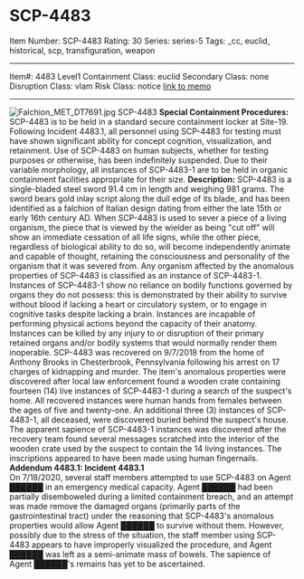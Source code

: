 # SCP-4483
Item Number: SCP-4483
Rating: 30
Series: series-5
Tags: _cc, euclid, historical, scp, transfiguration, weapon

---

Item#: 4483
Level1
Containment Class:
euclid
Secondary Class:
none
Disruption Class:
vlam
Risk Class:
notice
[link to memo](/classification-committee-memo)  

* * *
![Falchion_MET_DT7691.jpg](https://scp-wiki.wdfiles.com/local--files/scp-4483/Falchion_MET_DT7691.jpg)
SCP-4483
**Special Containment Procedures:** SCP-4483 is to be held in a standard secure containment locker at Site-19. Following Incident 4483.1, all personnel using SCP-4483 for testing must have shown significant ability for concept cognition, visualization, and retainment. Use of SCP-4483 on human subjects, whether for testing purposes or otherwise, has been indefinitely suspended.
Due to their variable morphology, all instances of SCP-4483-1 are to be held in organic containment facilities appropriate for their size.
**Description:** SCP-4483 is a single-bladed steel sword 91.4 cm in length and weighing 981 grams. The sword bears gold inlay script along the dull edge of its blade, and has been identified as a falchion of Italian design dating from either the late 15th or early 16th century AD.
When SCP-4483 is used to sever a piece of a living organism, the piece that is viewed by the wielder as being "cut off" will show an immediate cessation of all life signs, while the other piece, regardless of biological ability to do so, will become independently animate and capable of thought, retaining the consciousness and personality of the organism that it was severed from. Any organism affected by the anomalous properties of SCP-4483 is classified as an instance of SCP-4483-1. Instances of SCP-4483-1 show no reliance on bodily functions governed by organs they do not possess: this is demonstrated by their ability to survive without blood if lacking a heart or circulatory system, or to engage in cognitive tasks despite lacking a brain. Instances are incapable of performing physical actions beyond the capacity of their anatomy. Instances can be killed by any injury to or disruption of their primary retained organs and/or bodily systems that would normally render them inoperable.
SCP-4483 was recovered on 9/7/2018 from the home of Anthony Brooks in Chesterbrook, Pennsylvania following his arrest on 17 charges of kidnapping and murder. The item's anomalous properties were discovered after local law enforcement found a wooden crate containing fourteen (14) live instances of SCP-4483-1 during a search of the suspect's home. All recovered instances were human hands from females between the ages of five and twenty-one. An additional three (3) instances of SCP-4483-1, all deceased, were discovered buried behind the suspect's house.
The apparent sapience of SCP-4483-1 instances was discovered after the recovery team found several messages scratched into the interior of the wooden crate used by the suspect to contain the 14 living instances. The inscriptions appeared to have been made using human fingernails.
**Addendum 4483.1: Incident 4483.1**  
On 7/18/2020, several staff members attempted to use SCP-4483 on Agent ██████ in an emergency medical capacity. Agent ██████ had been partially disemboweled during a limited containment breach, and an attempt was made remove the damaged organs (primarily parts of the gastrointestinal tract) under the reasoning that SCP-4483's anomalous properties would allow Agent ██████ to survive without them. However, possibly due to the stress of the situation, the staff member using SCP-4483 appears to have improperly visualized the procedure, and Agent ██████ was left as a semi-animate mass of bowels.
The sapience of Agent ██████'s remains has yet to be ascertained.